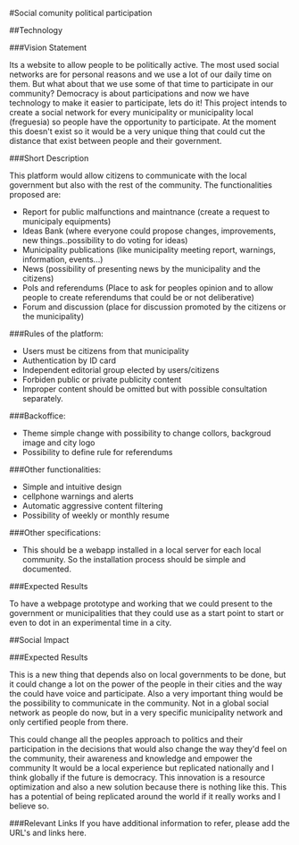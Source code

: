 #Social comunity political participation 

##Technology

###Vision Statement

Its a website to allow people to be politically active.
The most used social networks are for personal reasons and we use a lot of our daily time on them. But what about that we use some of that time to participate in our community? Democracy is about participations and now we have technology to make it easier to participate, lets do it!
This project intends to create a social network for every municipality or municipality local (freguesia) so people have the opportunity to participate.
At the moment this doesn't exist so it would be a very unique thing that could cut the distance that exist between people and their government.



###Short Description

This platform would allow citizens to communicate with the local government but also with the rest of the community. The functionalities proposed are:

- Report for public malfunctions and maintnance (create a request to municipaly equipments)
- Ideas Bank (where everyone could propose changes, improvements, new things..possibility to do voting for ideas)
- Municipality publications (like municipality meeting report, warnings, information, events...)
- News (possibility of presenting news by the municipality and the citizens)
- Pols and referendums (Place to ask for peoples opinion and to allow people to create referendums that could be or not deliberative) 
- Forum and discussion (place for discussion promoted by the citizens or the municipality) 


###Rules of the platform:

- Users must be citizens from that municipality
- Authentication by ID card
- Independent editorial group elected by users/citizens
- Forbiden public or private publicity content
- Improper content should be omitted but with possible consultation separately.


###Backoffice:

- Theme simple change with possibility to change collors, backgroud image and city logo
- Possibility to define rule for referendums 


###Other functionalities:

- Simple and intuitive design
- cellphone warnings and alerts
- Automatic aggressive content filtering
- Possibility of weekly or monthly resume


###Other specifications:

- This should be a webapp installed in a local server for each local community. So the installation process should be simple and documented.



###Expected Results

To have a webpage prototype and working that we could present to the government or municipalities that they could use as a start point to start or even to dot in an experimental time in a city.





##Social Impact

###Expected Results

This is a new thing that depends also on local governments to be done, but it could change a lot on the power of the people in their cities and the way the could have voice and participate. Also a very important thing would be the possibility to communicate in the community. Not in a global social network as people do now, but in a very specific municipality network and only certified people from there.

This could change all the peoples approach to politics and their participation in the decisions that would also change the way they'd feel on the community, their awareness and knowledge and empower the community 
It would be a local experience but replicated nationally and I think globally if the future is democracy.
This innovation is a resource optimization and also a new solution because there is nothing like this. 
This has a potential of being replicated around the world if it really works and I believe so.


###Relevant Links
If you have additional information to refer, please add the URL's and links here.
 

